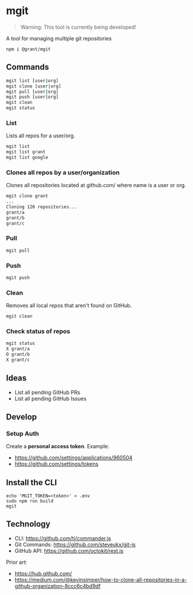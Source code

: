 # mgit

> Warning: This tool is currently being developed!

A tool for managing multiple git repositories

```
npm i @grant/mgit
```

## Commands

```sh
mgit list [user|org]
mgit clone [user|org]
mgit pull [user|org]
mgit push [user|org]
mgit clean
mgit status
```

### List

Lists all repos for a user/org.

```sh
mgit list
mgit list grant
mgit list google
```

### Clones all repos by a user/organization

Clones all repositories located at github.com/<name> where name is a user or org.

```sh
mgit clone grant
...
Cloning 120 repositories...
grant/a
grant/b
grant/c
```

### Pull

```sh
mgit pull
```

### Push

```sh
mgit push
```

### Clean

Removes all local repos that aren't found on GitHub.

```sh
mgit clean
```

### Check status of repos

```sh
mgit status
X grant/a
O grant/b
X grant/c
```

## Ideas

- List all pending GitHub PRs
- List all pending GitHub Issues

## Develop

### Setup Auth

Create a **personal access token**. Example:
- https://github.com/settings/applications/960504
- https://github.com/settings/tokens

## Install the CLI

```
echo 'MGIT_TOKEN=<token>' > .env
sudo npm run build
mgit
```

## Technology

- CLI: https://github.com/tj/commander.js
- Git Commands: https://github.com/steveukx/git-js
- GitHub API: https://github.com/octokit/rest.js

Prior art:

- https://hub.github.com/
- https://medium.com/@kevinsimper/how-to-clone-all-repositories-in-a-github-organization-8ccc6c4bd9df